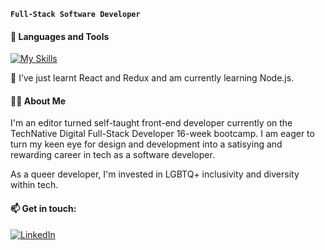 **`Full-Stack Software Developer`**

#### 🧰 Languages and Tools 
[![My Skills](https://skillicons.dev/icons?i=js,html,css,react,redux,vscode,github,git,nodejs)](https://skillicons.dev) 

🌱 I’ve just learnt React and Redux and am currently learning Node.js. 

#### 🏳️‍🌈 About Me
I'm an editor turned self-taught front-end developer currently on the TechNative Digital Full-Stack Developer 16-week bootcamp. I am eager to turn my keen eye for design and development into a satisying and rewarding career in tech as a software developer. 

As a queer developer, I'm invested in LGBTQ+ inclusivity and diversity within tech. 

<!-- Check out my portfolio website [here](https://sbennett.dev). -->

#### 📫 Get in touch:
 
[![LinkedIn](https://img.shields.io/badge/LinkedIn-0077B5?style=for-the-badge&logo=linkedin&logoColor=white)](https://www.linkedin.com/in/susannah-bennett-a16627181/)



<!--
- 🔭 I’m currently working on ...
- 🌱 I’m currently learning ...
- 👯 I’m looking to collaborate on ...
- 🤔 I’m looking for help with ...
- 💬 Ask me about ...
- 📫 How to reach me: ...
- 😄 Pronouns: ...
- ⚡ Fun fact: ...

### Hi there 👋

## 🚀 About Me

## 🌱 Currently Exploring
-->
